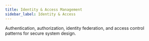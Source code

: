 ```yaml
---
title: Identity & Access Management
sidebar_label: Identity & Access
---
```


Authentication, authorization, identity federation, and access control patterns for secure system design.
